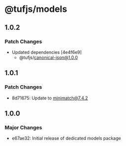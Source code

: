 # @tufjs/models

## 1.0.2

### Patch Changes

- Updated dependencies [4e4f6e9]
  - @tufjs/canonical-json@1.0.0

## 1.0.1

### Patch Changes

- 8d71675: Update to minimatch@7.4.2

## 1.0.0

### Major Changes

- e67ae32: Initial release of dedicated models package
